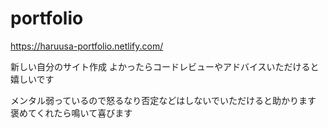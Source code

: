 # portfolio
https://haruusa-portfolio.netlify.com/

新しい自分のサイト作成
よかったらコードレビューやアドバイスいただけると嬉しいです

メンタル弱っているので怒るなり否定などはしないでいただけると助かります
褒めてくれたら鳴いて喜びます

